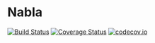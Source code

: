 # Nabla

[![Build Status](https://travis-ci.org/willtebbutt/Nabla.jl.svg?branch=master)](https://travis-ci.org/willtebbutt/Nabla.jl)
[![Coverage Status](https://coveralls.io/repos/willtebbutt/Nabla.jl/badge.svg?branch=master&service=github)](https://coveralls.io/github/willtebbutt/Nabla.jl?branch=master)
[![codecov.io](http://codecov.io/github/willtebbutt/Nabla.jl/coverage.svg?branch=master)](http://codecov.io/github/willtebbutt/Nabla.jl?branch=master)
